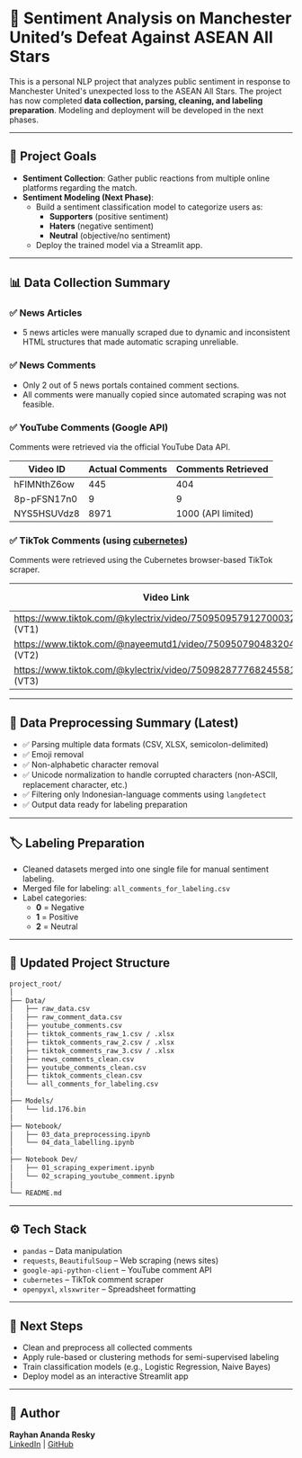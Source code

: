 # 🧠 Sentiment Analysis on Manchester United’s Defeat Against ASEAN All Stars

This is a personal NLP project that analyzes public sentiment in response to Manchester United's unexpected loss to the ASEAN All Stars. The project has now completed **data collection, parsing, cleaning, and labeling preparation**. Modeling and deployment will be developed in the next phases.

---

## 🚀 Project Goals

- **Sentiment Collection**: Gather public reactions from multiple online platforms regarding the match.
- **Sentiment Modeling (Next Phase)**:
  - Build a sentiment classification model to categorize users as:
    - **Supporters** (positive sentiment)
    - **Haters** (negative sentiment)
    - **Neutral** (objective/no sentiment)
  - Deploy the trained model via a Streamlit app.

---

## 📊 Data Collection Summary

### ✅ News Articles
- 5 news articles were manually scraped due to dynamic and inconsistent HTML structures that made automatic scraping unreliable.

### ✅ News Comments
- Only 2 out of 5 news portals contained comment sections.
- All comments were manually copied since automated scraping was not feasible.

### ✅ YouTube Comments (Google API)
Comments were retrieved via the official YouTube Data API.

| Video ID    | Actual Comments | Comments Retrieved |
|-------------|------------------|---------------------|
| hFIMNthZ6ow | 445              | 404                 |
| 8p-pFSN17n0 | 9                | 9                   |
| NYS5HSUVdz8 | 8971             | 1000 (API limited)  |

### ✅ TikTok Comments (using [cubernetes](https://github.com/cubernetes/TikTokCommentScraper))
Comments were retrieved using the Cubernetes browser-based TikTok scraper.

| Video Link | Actual Comments | Comments Retrieved |
|------------|------------------|---------------------|
| https://www.tiktok.com/@kylectrix/video/7509509579127000328 (VT1) | 4483 | 3381 |
| https://www.tiktok.com/@nayeemutd1/video/7509507904832048406 (VT2) | 2280 | 1725 |
| https://www.tiktok.com/@kylectrix/video/7509828777682455816 (VT3) | 919 | 510 |

---

## 🧹 Data Preprocessing Summary (Latest)

- ✅ Parsing multiple data formats (CSV, XLSX, semicolon-delimited)
- ✅ Emoji removal
- ✅ Non-alphabetic character removal
- ✅ Unicode normalization to handle corrupted characters (non-ASCII, replacement character, etc.)
- ✅ Filtering only Indonesian-language comments using `langdetect`
- ✅ Output data ready for labeling preparation

---

## 🏷️ Labeling Preparation

- Cleaned datasets merged into one single file for manual sentiment labeling.
- Merged file for labeling: `all_comments_for_labeling.csv`
- Label categories:
  - **0** = Negative  
  - **1** = Positive  
  - **2** = Neutral

---

## 📂 Updated Project Structure

```bash
project_root/
│
├── Data/
│   ├── raw_data.csv
│   ├── raw_comment_data.csv
│   ├── youtube_comments.csv
│   ├── tiktok_comments_raw_1.csv / .xlsx
│   ├── tiktok_comments_raw_2.csv / .xlsx
│   ├── tiktok_comments_raw_3.csv / .xlsx
│   ├── news_comments_clean.csv
│   ├── youtube_comments_clean.csv
│   ├── tiktok_comments_clean.csv
│   └── all_comments_for_labeling.csv
│
├── Models/
│   └── lid.176.bin
│
├── Notebook/
│   ├── 03_data_preprocessing.ipynb
│   └── 04_data_labelling.ipynb
│
├── Notebook Dev/
│   ├── 01_scraping_experiment.ipynb
│   └── 02_scraping_youtube_comment.ipynb
│
└── README.md
```
---

## ⚙️ Tech Stack

- `pandas` – Data manipulation  
- `requests`, `BeautifulSoup` – Web scraping (news sites)  
- `google-api-python-client` – YouTube comment API  
- `cubernetes` – TikTok comment scraper  
- `openpyxl`, `xlsxwriter` – Spreadsheet formatting  

---

## 🧪 Next Steps

- Clean and preprocess all collected comments  
- Apply rule-based or clustering methods for semi-supervised labeling  
- Train classification models (e.g., Logistic Regression, Naive Bayes)  
- Deploy model as an interactive Streamlit app  

---

## 👤 Author

**Rayhan Ananda Resky**  
[LinkedIn](https://www.linkedin.com/in/rayhanananda/) | [GitHub](https://github.com/RayhanLup1n)
```
